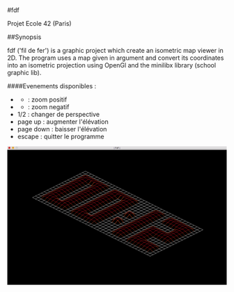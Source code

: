 #fdf
  
Projet Ecole 42 (Paris)
  
##Synopsis
  
fdf ('fil de fer') is a graphic project which create an isometric map viewer in 2D. The program uses a map given in argument and convert its coordinates into an isometric projection using OpenGl and the minilibx library (school graphic lib).
  
####Evenements disponibles :
* + : zoom positif
* - : zoom negatif
* 1/2 : changer de perspective
* page up : augmenter l'élévation
* page down : baisser l'élévation
* escape : quitter le programme
  
![exemple de rendu](./img/clock.png)
